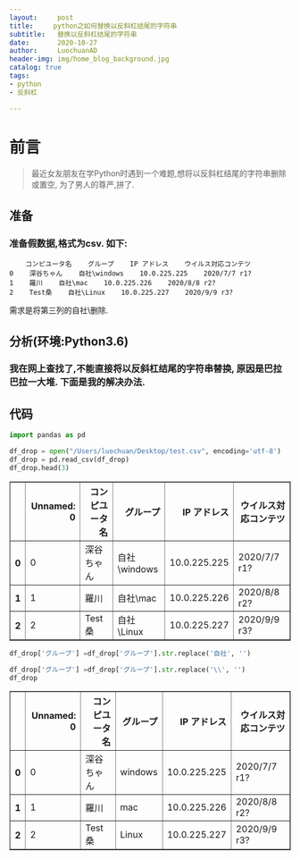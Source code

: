 ```yaml
---
layout:     post
title:     python之如何替换以反斜杠结尾的字符串
subtitle:   替换以反斜杠结尾的字符串
date:       2020-10-27
author:     LuochuanAD
header-img: img/home_blog_background.jpg
catalog: true
tags:
- python 
- 反斜杠

---
```

# 前言
>最近女友朋友在学Python时遇到一个难题,想将以反斜杠结尾的字符串删除或置空, 为了男人的尊严,拼了.

## 准备

### 准备假数据,格式为csv. 如下:
```
    コンピユータ名    グループ    IP アドレス    ウイルス対応コンテツ
0    深谷ちゃん    自社\windows    10.0.225.225    2020/7/7 r1?
1    羅川    自社\mac    10.0.225.226    2020/8/8 r2?
2    Test桑    自社\Linux    10.0.225.227    2020/9/9 r3?

```
需求是将第三列的自社\删除.

## 分析(环境:Python3.6)

### 我在网上查找了,不能直接将以反斜杠结尾的字符串替换, 原因是巴拉巴拉一大堆. 下面是我的解决办法.


## 代码

```python
import pandas as pd
```


```python
df_drop = open("/Users/luochuan/Desktop/test.csv", encoding='utf-8')
df_drop = pd.read_csv(df_drop)
df_drop.head(3)
```




<div>
<style scoped>
    .dataframe tbody tr th:only-of-type {
        vertical-align: middle;
    }

    .dataframe tbody tr th {
        vertical-align: top;
    }

    .dataframe thead th {
        text-align: right;
    }
</style>
<table border="1" class="dataframe">
  <thead>
    <tr style="text-align: right;">
      <th></th>
      <th>Unnamed: 0</th>
      <th>コンピユータ名</th>
      <th>グループ</th>
      <th>IP アドレス</th>
      <th>ウイルス対応コンテツ</th>
    </tr>
  </thead>
  <tbody>
    <tr>
      <th>0</th>
      <td>0</td>
      <td>深谷ちゃん</td>
      <td>自社\windows</td>
      <td>10.0.225.225</td>
      <td>2020/7/7 r1?</td>
    </tr>
    <tr>
      <th>1</th>
      <td>1</td>
      <td>羅川</td>
      <td>自社\mac</td>
      <td>10.0.225.226</td>
      <td>2020/8/8 r2?</td>
    </tr>
    <tr>
      <th>2</th>
      <td>2</td>
      <td>Test桑</td>
      <td>自社\Linux</td>
      <td>10.0.225.227</td>
      <td>2020/9/9 r3?</td>
    </tr>
  </tbody>
</table>
</div>




```python
df_drop['グループ'] =df_drop['グループ'].str.replace('自社', '')

df_drop['グループ'] =df_drop['グループ'].str.replace('\\', '')                            
df_drop
```




<div>
<style scoped>
    .dataframe tbody tr th:only-of-type {
        vertical-align: middle;
    }

    .dataframe tbody tr th {
        vertical-align: top;
    }

    .dataframe thead th {
        text-align: right;
    }
</style>
<table border="1" class="dataframe">
  <thead>
    <tr style="text-align: right;">
      <th></th>
      <th>Unnamed: 0</th>
      <th>コンピユータ名</th>
      <th>グループ</th>
      <th>IP アドレス</th>
      <th>ウイルス対応コンテツ</th>
    </tr>
  </thead>
  <tbody>
    <tr>
      <th>0</th>
      <td>0</td>
      <td>深谷ちゃん</td>
      <td>windows</td>
      <td>10.0.225.225</td>
      <td>2020/7/7 r1?</td>
    </tr>
    <tr>
      <th>1</th>
      <td>1</td>
      <td>羅川</td>
      <td>mac</td>
      <td>10.0.225.226</td>
      <td>2020/8/8 r2?</td>
    </tr>
    <tr>
      <th>2</th>
      <td>2</td>
      <td>Test桑</td>
      <td>Linux</td>
      <td>10.0.225.227</td>
      <td>2020/9/9 r3?</td>
    </tr>
  </tbody>
</table>
</div>







